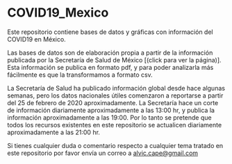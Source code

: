 # COVID19_Mexico
Este repositorio contiene bases de datos y gráficas con información del COVID19 en México.

Las bases de datos son de elaboración propia a partir de la información publicada por la Secretaría de Salud de México [(click para ver la página)]. Esta información se publica en formato pdf, y para poder analizarla más fácilmente es que la transformamos a formato csv.

La Secretaría de Salud ha publicado información global desde hace algunas semanas, pero los datos nacionales útiles comenzaron a reportarse a partir del 25 de febrero de 2020 aproximadamente. La Secretaría hace un corte de información diariamente aproximadamente a las 13:00 hr, y publica la información aproximadamente a las 19:00. Por lo tanto se pretende que todos los recursos existentes en este repositorio se actualicen diariamente aproximadamente a las 21:00 hr.

Si tienes cualquier duda o comentario respecto a cualquier tema tratado en este repositorio por favor envía un correo a alvic.cape@gmail.com
